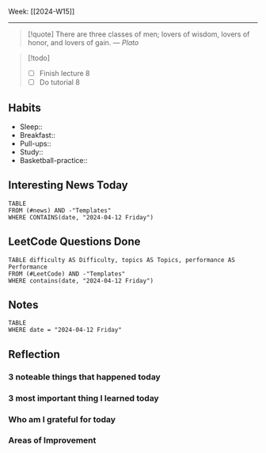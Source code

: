 Week: [[2024-W15]]
- - -
>[!quote]
> There are three classes of men; lovers of wisdom, lovers of honor, and lovers of gain.
> — <cite>Plato</cite>

>[!todo]
>- [ ] Finish lecture 8
>- [ ] Do tutorial 8

## Habits

- Sleep:: 
- Breakfast:: 
- Pull-ups:: 
- Study:: 
- Basketball-practice:: 
## Interesting News Today

```dataview
TABLE 
FROM (#news) AND -"Templates"
WHERE CONTAINS(date, "2024-04-12 Friday") 
```

## LeetCode Questions Done

```dataview
TABLE difficulty AS Difficulty, topics AS Topics, performance AS Performance
FROM (#LeetCode) AND -"Templates"
WHERE contains(date, "2024-04-12 Friday") 
```

## Notes

```dataview
TABLE
WHERE date = "2024-04-12 Friday"
```

## Reflection

### 3 noteable things that happened today

### 3 most important thing I learned today

### Who am I grateful for today

### Areas of Improvement